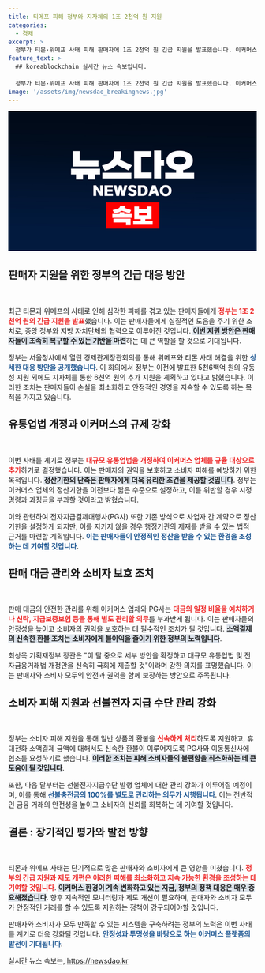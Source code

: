 ```yaml
---
title: 티메프 피해 정부와 지자체의 1조 2천억 원 지원
categories:
  - 경제
excerpt: >
  정부가 티몬·위메프 사태 피해 판매자에 1조 2천억 원 긴급 지원을 발표했습니다. 이커머스 규제 강화와 신속한 환불 방안 마련으로 소비자 보호에 나섭니다. 자세한 내용이 궁금하다면 클릭하세요!
feature_text: >
  ## koreablockchain 실시간 뉴스 속보입니다.

  정부가 티몬·위메프 사태 피해 판매자에 1조 2천억 원 긴급 지원을 발표했습니다. 이커머스 규제 강화와 신속한 환불 방안 마련으로 소비자 보호에 나섭니다. 자세한 내용이 궁금하다면 클릭하세요!
image: '/assets/img/newsdao_breakingnews.jpg'
---
```


<p><img src="/assets/img/newsdao_breakingnews.jpg" alt="koreablockchain 속보" /></p>

<h2 data-ke-size="size26">판매자 지원을 위한 정부의 긴급 대응 방안</h2>

<p data-ke-size="size16">&nbsp;</p>

<p>최근 티몬과 위메프의 사태로 인해 심각한 피해를 겪고 있는 판매자들에게 <b><span style="color: #ee2323;">정부는 1조 2천억 원의 긴급 지원을 발표</span></b>했습니다. 이는 판매자들에게 실질적인 도움을 주기 위한 조치로, 중앙 정부와 지방 자치단체의 협력으로 이루어진 것입니다. <b><span style="background-color: #21538527;">이번 지원 방안은 판매자들이 조속히 복구할 수 있는 기반을 마련</span></b>하는 데 큰 역할을 할 것으로 기대됩니다. </p>

<p>정부는 서울청사에서 열린 경제관계장관회의를 통해 위메프와 티몬 사태 해결을 위한 <b><span style="color: #1a5490;">상세한 대응 방안을 공개했습니다</span></b>. 이 회의에서 정부는 이전에 발표한 5천6백억 원의 유동성 지원 외에도 지자체를 통한 6천억 원의 추가 지원을 계획하고 있다고 밝혔습니다. 이러한 조치는 판매자들이 손실을 최소화하고 안정적인 경영을 지속할 수 있도록 하는 목적을 가지고 있습니다. </p>

<h2 data-ke-size="size26">유통업법 개정과 이커머스의 규제 강화</h2>

<p data-ke-size="size16">&nbsp;</p>

<p>이번 사태를 계기로 정부는 <b><span style="color: #ee2323;">대규모 유통업법을 개정하여 이커머스 업체를 규율 대상으로 추가</span></b>하기로 결정했습니다. 이는 판매자의 권익을 보호하고 소비자 피해를 예방하기 위한 목적입니다. <b><span style="background-color: #21538527;">정산기한의 단축은 판매자에게 더욱 유리한 조건을 제공할 것입니다</span></b>. 정부는 이커머스 업체의 정산기한을 이전보다 짧은 수준으로 설정하고, 이를 위반할 경우 시정명령과 과징금을 부과할 것이라고 밝혔습니다. </p>

<p>이와 관련하여 전자지급결제대행사(PG사) 또한 기존 방식으로 사업자 간 계약으로 정산 기한을 설정하게 되지만, 이를 지키지 않을 경우 행정기관의 제재를 받을 수 있는 법적 근거를 마련할 계획입니다. <b><span style="color: #1a5490;">이는 판매자들이 안정적인 정산을 받을 수 있는 환경을 조성하는 데 기여할 것입니다</span></b>. </p>

<h2 data-ke-size="size26">판매 대금 관리와 소비자 보호 조치</h2>

<p data-ke-size="size16">&nbsp;</p>

<p>판매 대금의 안전한 관리를 위해 이커머스 업체와 PG사는 <b><span style="color: #ee2323;">대금의 일정 비율을 예치하거나 신탁, 지급보증보험 등을 통해 별도 관리할 의무</span></b>를 부과받게 됩니다. 이는 판매자들의 안정성을 높이고 소비자의 권익을 보호하는 데 필수적인 조치가 될 것입니다. <b><span style="background-color: #21538527;">소액결제의 신속한 환불 조치는 소비자에게 불이익을 줄이기 위한 정부의 노력입니다</span></b>. </p>

<p>최상목 기획재정부 장관은 "이 달 중으로 세부 방안을 확정하고 대규모 유통업법 및 전자금융거래법 개정안을 신속히 국회에 제출할 것"이라며 강한 의지를 표명했습니다. 이는 판매자와 소비자 모두의 안전과 권익을 함께 보장하는 방안으로 주목됩니다. </p>

<h2 data-ke-size="size26">소비자 피해 지원과 선불전자 지급 수단 관리 강화</h2>

<p data-ke-size="size16">&nbsp;</p>

<p>정부는 소비자 피해 지원을 통해 일반 상품의 환불을 <b><span style="color: #ee2323;">신속하게 처리</span></b>하도록 지원하고, 휴대전화 소액결제 금액에 대해서도 신속한 환불이 이루어지도록 PG사와 이동통신사에 협조를 요청하기로 했습니다. <b><span style="background-color: #21538527;">이러한 조치는 피해 소비자들의 불편함을 최소화하는 데 큰 도움이 될 것입니다</span></b>. </p>

<p>또한, 다음 달부터는 선불전자지급수단 발행 업체에 대한 관리 강화가 이루어질 예정이며, 이를 통해 <b><span style="color: #1a5490;">선불충전금의 100%를 별도로 관리하는 의무가 시행됩니다</span></b>. 이는 전반적인 금융 거래의 안전성을 높이고 소비자의 신뢰를 회복하는 데 기여할 것입니다.</p>

<h2 data-ke-size="size26">결론 : 장기적인 평가와 발전 방향</h2>

<p data-ke-size="size16">&nbsp;</p>

<p>티몬과 위메프 사태는 단기적으로 많은 판매자와 소비자에게 큰 영향을 미쳤습니다. <b><span style="color: #ee2323;">정부의 긴급 지원과 제도 개편은 이러한 피해를 최소화하고 지속 가능한 환경을 조성하는 데 기여할 것입니다</span></b>. <b><span style="background-color: #21538527;">이커머스 환경이 계속 변화하고 있는 지금, 정부의 정책 대응은 매우 중요해졌습니다</span></b>. 향후 지속적인 모니터링과 제도 개선이 필요하며, 판매자와 소비자 모두가 안정적인 거래를 할 수 있도록 지원하는 정책이 강구되어야할 것입니다. </p>

<p>판매자와 소비자가 모두 만족할 수 있는 시스템을 구축하려는 정부의 노력은 이번 사태를 계기로 더욱 강화될 것입니다. <b><span style="color: #1a5490;">안정성과 투명성을 바탕으로 하는 이커머스 플랫폼의 발전이 기대됩니다</span></b>.</p>
실시간 뉴스 속보는, <a href="https://newsdao.kr" rel="dofollow">https://newsdao.kr</a>



